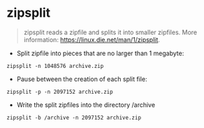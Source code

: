# zipsplit

> zipsplit reads a zipfile and splits it into smaller zipfiles.
> More information: <https://linux.die.net/man/1/zipsplit>.

- Split zipfile into pieces that are no larger than 1 megabyte:

`zipsplit -n 1048576 archive.zip`

- Pause between the creation of each split file:

`zipsplit -p -n 2097152 archive.zip`

- Write the split zipfiles into the directory /archive

`zipsplit -b /archive -n 2097152 archive.zip`
